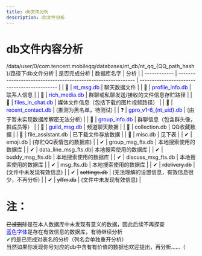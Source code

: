 ```yaml
---
title: db文件分析
description: db文件分析
---
```


# db文件内容分析

/data/user/0/com.tencent.mobileqq/databases/nt_db/nt_qq_{QQ_path_hash}/路径下db文件分析
| 是否完成分析 | 数据库名字                                                   | 分析                                         |
| ------------ | ------------------------------------------------------------ | -------------------------------------------- |
| 🤔            | <span style="color:blue;">nt_msg.db</span>  | 聊天数据文件                               |
| 🤔            | <span style="color:blue;">profile_info.db</span>        | 联系人信息                               |
| 🤔            | <span style="color:blue;">rich_media.db</span>          | 群聊或私聊发送/接收的文件信息存贮路径    |
| 🤔            | <span style="color:blue;">files_in_chat.db</span>       | 媒体文件信息（包括下载的图片视频路径）    |
| 🤔            | <span style="color:blue;">recent_contact.db</span>      | (推测为黑名单，待测试)                       |
| ❓             | <span style="color:blue;">gpro_v1-6_{nt_uid}.db</span> | (由于暂未实现数据库解密无法分析)             |
| 🤔            | <span style="color:blue;">group_info.db</span>          | 	群聊信息（包含群头像，群成员等） |
| 🤔            | <span style="color:blue;"> guild_msg.db</span>           | 频道聊天数据 |
| 🤔 | collection.db | QQ收藏数据 |
| 🤔 | file_assistant.db | 已下载文件存放数据 |
| 🤔 | misc.db | 见下表 |
| ✔ | emoji.db | (存贮QQ表情包的数据库) |
| ✔            | group_msg_fts.db      |  	本地搜索使用的数据库                     |
| ✔            | data_line_msg_fts.db| 本地搜索使用的数据库                 |
| ✔            | buddy_msg_fts.db     | 本地搜索使用的数据库                    |
| ✔            | discuss_msg_fts.db     | 本地搜索使用的数据库         |
| ✔            | msg_fts.db             | 本地搜索使用的数据库         |
| ✔            | ~~rdelivery.db~~           | (文件中未发现有效信息)                       |
| ✔            | ~~settings.db~~            | (无法理解的设置信息，有效信息很少，不再分析) |
| ✔            | ~~yffm.db~~                | (文件中未发现有效信息)                       |


# 注：
 ~~已被删除~~是在本人数据库中未发现有意义的数据，因此后续不再探查                                              
 <span style="color:blue;">蓝色字体</span>是存在有效信息的数据库，有待继续分析                                                               
 <span style="color:green;">✔</span>的是已完成对表名的分析（列名会单独重开分析）                                                              
 当然如果你发现你号对应的db中含有有价值的数据也欢迎提出，再分析……（                                           

